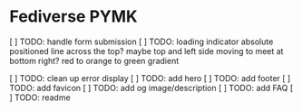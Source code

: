 # Fediverse PYMK

[ ] TODO: handle form submission
[ ] TODO: loading indicator
absolute positioned line across the top?
maybe top and left side moving to meet at bottom right?
red to orange to green gradient

[ ] TODO: clean up error display
[ ] TODO: add hero
[ ] TODO: add footer
[ ] TODO: add favicon
[ ] TODO: add og image/description
[ ] TODO: add FAQ
[ ] TODO: readme
